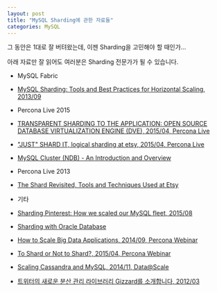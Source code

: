 ```yaml
---
layout: post
title: "MySQL Sharding에 관한 자료들"
categories: MySQL
---
```


그 동안은 1대로 잘 버텨왔는데, 이젠 Sharding을 고민해야 할 때인가...

아래 자료만 잘 읽어도 여러분은 Sharding 전문가가 될 수 있습니다.

* MySQL Fabric
 * [MySQL Sharding: Tools and Best Practices for Horizontal Scaling, 2013/09](http://www.slideshare.net/mkindahl/mysql-sharding-tools-and-best-practices-for-horizontal-scaling)

* Percona Live 2015
 * [TRANSPARENT SHARDING TO THE APPLICATION: OPEN SOURCE DATABASE VIRTUALIZATION ENGINE (DVE), 2015/04, Percona Live](https://www.percona.com/live/mysql-conference-2015/sites/default/files/slides/DVE_PLMCE.pdf)
 * ["JUST" SHARD IT, logical sharding at etsy, 2015/04, Percona Live](https://www.percona.com/live/mysql-conference-2015/sites/default/files/slides/percona_final.pdf)
 * [MySQL Cluster (NDB) - An Introduction and Overview](https://www.percona.com/live/mysql-conference-2015/sites/default/files/slides/PLMCE15_MatthewBoehm_MySQLCluster.pdf)

* Percona Live 2013
 * [The Shard Revisited, Tools and Techniques Used at Etsy](https://www.percona.com/live/london-2013/sites/default/files/slides/percona-tools_0.pdf)

* 기타
 * [Sharding Pinterest: How we scaled our MySQL fleet, 2015/08](https://engineering.pinterest.com/blog/sharding-pinterest-how-we-scaled-our-mysql-fleet)
 * [Sharding with Oracle Database](http://www.oracle.com/au/products/database/300461-132370.pdf)
 * [How to Scale Big Data Applications, 2014/09, Percona Webinar](https://www.youtube.com/watch?v=oer2Lxsv7JA)
 * [To Shard or Not to Shard?, 2015/04, Percona Webinar](https://www.youtube.com/watch?v=kg11mYIAiZg)
 * [Scaling Cassandra and MySQL, 2014/11, Data@Scale](https://www.youtube.com/watch?v=AMGDBi0FDYU)
 * [트위터의 새로운 분산 관리 라이브러리 Gizzard를 소개합니다, 2012/03](http://gywn.net/2012/03/gizzard-a-library-for-creating-distributed-datastores/)
